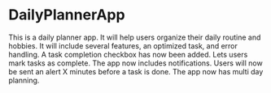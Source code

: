 # DailyPlannerApp
This is a daily planner app. It will help users organize their daily routine and hobbies. It will include several features, an optimized task, and error handling. A task completion checkbox has now been added. Lets users mark tasks as complete. The app now includes notifications. Users will now be sent an alert X minutes before a task is done. The app now has multi day planning. 
